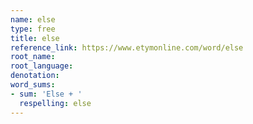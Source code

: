 ```yaml
---
name: else
type: free
title: else
reference_link: https://www.etymonline.com/word/else
root_name: 
root_language: 
denotation: 
word_sums:
- sum: 'Else + '
  respelling: else
---
```

